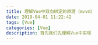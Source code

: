 ```yaml
---
title: 理解Vue中双向绑定的原理（mvvm）
date: 2019-04-01 11:22:42
tags: [Vue]
categories: [Vue]
description: 首先我们先理解Vue中实现
---
```

